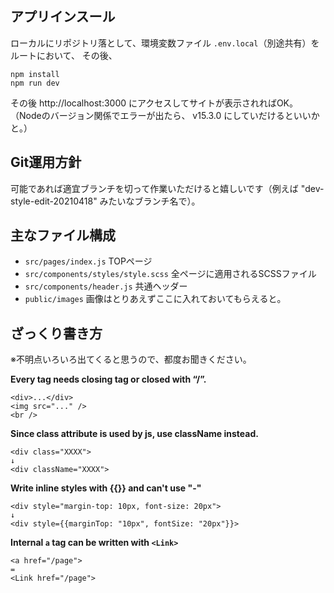 ## アプリインスール
ローカルにリポジトリ落として、環境変数ファイル `.env.local`（別途共有）をルートにおいて、
その後、

```
npm install 
npm run dev
```

その後 http://localhost:3000 にアクセスしてサイトが表示されればOK。
（Nodeのバージョン関係でエラーが出たら、 v15.3.0 にしていだけるといいかと。）

## Git運用方針
可能であれば適宜ブランチを切って作業いただけると嬉しいです（例えば "dev-style-edit-20210418" みたいなブランチ名で）。

## 主なファイル構成
- `src/pages/index.js` TOPページ
- `src/components/styles/style.scss` 全ページに適用されるSCSSファイル
- `src/components/header.js` 共通ヘッダー
- `public/images` 画像はとりあえずここに入れておいてもらえると。

## ざっくり書き方
※不明点いろいろ出てくると思うので、都度お聞きください。

**Every tag needs closing tag or closed with “/”.**
```
<div>...</div>
<img src="..." />
<br />
```

**Since class attribute is used by js, use className instead.**
```
<div class="XXXX">
↓
<div className="XXXX">
```

**Write inline styles with {{}} and can't use "-"**
```
<div style="margin-top: 10px, font-size: 20px">
↓
<div style={{marginTop: "10px", fontSize: "20px"}}>
```

**Internal `a` tag can be written with `<Link>`**
```
<a href="/page">
=
<Link href="/page">
```

